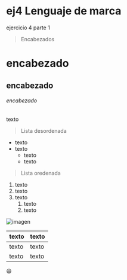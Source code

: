 # ej4 Lenguaje de marca
ejercicio 4 parte 1
>Encabezados
# encabezado
## encabezado
###### encabezado

texto
>Lista desordenada
* texto
* texto
  * texto
  * texto
 >Lista oredenada
1. texto
1. texto
1. texto
   1. texto
   1. texto
   
  ![imagen](C:\Users\sara_\OneDrive\Escritorio\1ºASIR\descarga.jpg)
  
texto | texto
----- | -----
texto | texto
texto |texto

:smile:	
